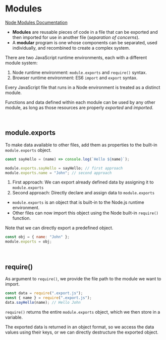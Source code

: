 # Modules

[Node Modules Documentation](https://nodejs.org/docs/latest-v14.x/api/modules.html)

- **Modules** are reusable pieces of code in a file that can be exported and then imported for use in another file (_separation of concerns_).
- A **modular** program is one whose components can be separated, used individually, and recombined to create a complex system.

There are two JavaScript runtime environments, each with a different module system:

1. Node runtime environment: `module.exports` and `require()` syntax.
2. Browser runtime environment: ES6 `import` and `export` syntax.

Every JavaScript file that runs in a Node environment is treated as a distinct module.

Functions and data defined within each module can be used by any other module, as long as those resources are properly _exported_ and _imported_.

<br>

## module.exports

To make data available to other files, add them as properties to the built-in `module.exports` object.

```js
const sayHello = (name) => console.log(`Hello ${name}`);

module.exports.sayHello = sayHello; // first approach
module.exports.name = "John"; // second approach
```

1. First approach: We can export already defined data by assigning it to `module.exports`
2. Second approach: Directly declare and assign data to `module.exports`

- `module.exports` is an object that is built-in to the Node.js runtime environment.
- Other files can now import this object using the Node built-in `require()` function.

Note that we can directly export a predefined object.

```js
const obj = { name: "John" };
module.exports = obj;
```

<br>

## require()

As argument to `require()`, we provide the file path to the module we want to import.

```js
const data = require(".export.js");
const { name } = require(".export.js");
data.sayHello(name); // Hello John
```

`require()` returns the entire `module.exports` object, which we then store in a variable.

The exported data is returned in an object format, so we access the data values using their keys, or we can directly destructure the exported object.

<br>
